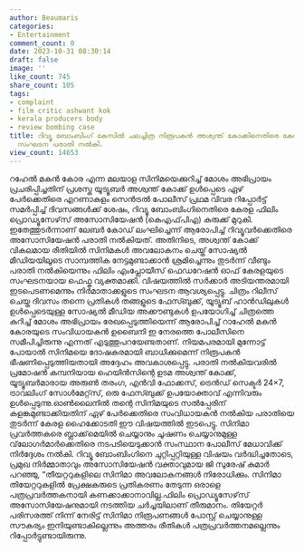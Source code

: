 ```yaml
---
author: Beaumaris
categories:
- Entertainment
comment_count: 0
date: 2023-10-31 08:30:14
draft: false
image: ''
like_count: 745
share_count: 105
tags:
- complaint
- film critic ashwant kok
- kerala producers body
- review bombing case
title: റിവ്യൂ ബോംബിംഗ് കേസിൽ ചലച്ചിത്ര നിരൂപകൻ അശ്വന്ത് കോക്കിനെതിരെ കേരള നിർമ്മാതാക്കളുടെ
  സംഘടന പരാതി നൽകി.
view_count: 14653
---
```


റഹേൽ മകൻ കോര എന്ന മലയാള സിനിമയെക്കുറിച്ച് മോശം അഭിപ്രായം പ്രചരിപ്പിച്ചതിന് പ്രശസ്ത യൂട്യൂബർ അശ്വന്ത് കോക്ക് ഉൾപ്പെടെ ഏഴ് പേർക്കെതിരെ എറണാകുളം സെൻട്രൽ പോലീസ് പ്രഥമ വിവര റിപ്പോർട്ട് സമർപ്പിച്ച് ദിവസങ്ങൾക്ക് ശേഷം, റിവ്യൂ ബോംബിംഗിനെതിരെ കേരള ഫിലിം പ്രൊഡ്യൂസേഴ്‌സ് അസോസിയേഷൻ (കെഎഫ്‌പി‌എ) കുരുക്ക് മുറുകി. ഇതേത്തുടർന്നാണ് ലേബർ കോഡ് ലംഘിച്ചെന്ന് ആരോപിച്ച് റിവ്യൂവർക്കെതിരെ അസോസിയേഷൻ പരാതി നൽകിയത്. അതിനിടെ, അശ്വന്ത് കോക്ക് വികലമായ രീതിയിൽ സിനിമകൾ അവലോകനം ചെയ്ത് സോഷ്യൽ മീഡിയയിലൂടെ സാമ്പത്തിക നേട്ടമുണ്ടാക്കാൻ ശ്രമിച്ചെന്നും തുടർന്ന് വീണ്ടും പരാതി നൽകിയെന്നും ഫിലിം എംപ്ലോയീസ് ഫെഡറേഷൻ ഓഫ് കേരളയുടെ സംഘടനയായ ഫെഫ്ക വ്യക്തമാക്കി. വിഷയത്തിൽ സർക്കാർ അടിയന്തരമായി ഇടപെടണമെന്നും നിർമാതാക്കളുടെ സംഘടന ആവശ്യപ്പെട്ടു. ചിത്രം റിലീസ് ചെയ്ത ദിവസം തന്നെ പ്രതികൾ തങ്ങളുടെ ഫേസ്ബുക്ക്, യൂട്യൂബ് ഹാൻഡിലുകൾ ഉൾപ്പെടെയുള്ള സോഷ്യൽ മീഡിയ അക്കൗണ്ടുകൾ ഉപയോഗിച്ച് ചിത്രത്തെ കുറിച്ച് മോശം അഭിപ്രായം രേഖപ്പെടുത്തിയെന്ന് ആരോപിച്ച് റാഹേൽ മകൻ കോരയുടെ സംവിധായകൻ ഉബൈനി ഇ നേരത്തെ പോലീസിനെ സമീപിച്ചിരുന്നു എന്നത് എടുത്തുപറയേണ്ടതാണ്. നിയമപരമായി മുന്നോട്ട് പോയാൽ സിനിമയെ ദോഷകരമായി ബാധിക്കുമെന്ന് നിരൂപകൻ ഭീഷണിപ്പെടുത്തിയതായി അദ്ദേഹം അവകാശപ്പെട്ടു. പരാതി നൽകിയവരിൽ പ്രമോഷൻ കമ്പനിയായ ഹെയിൻസിന്റെ ഉടമ അശ്വന്ത് കോക്ക്, യൂട്യൂബർമാരായ അരുൺ തരംഗ, എൻവി ഫോക്കസ്, ട്രെൻഡ് സെക്ടർ 24×7, ട്രാവലിംഗ് സോൾമേറ്റ്‌സ്, ഒരു ഫേസ്ബുക്ക് ഉപയോക്താവ് എന്നിവരും ഉൾപ്പെടുന്നു.ഓൺലൈനിൽ തന്റെ സിനിമയുടെ സൽപ്പേരിന് കളങ്കമുണ്ടാക്കിയതിന് ഏഴ് പേർക്കെതിരെ സംവിധായകൻ നൽകിയ പരാതിയെ തുടർന്ന് കേരള ഹൈക്കോടതി ഈ വിഷയത്തിൽ ഇടപെട്ടു. സിനിമാ പ്രവർത്തകരെ ബ്ലാക്ക്‌മെയിൽ ചെയ്യാനും ചൂഷണം ചെയ്യാനുമുള്ള വ്‌ലോഗർമാർക്കെതിരെ നടപടിയെടുക്കാൻ സംസ്ഥാന പോലീസ് മേധാവിക്ക് നിർദ്ദേശം നൽകി. റിവ്യൂ ബോംബിംഗിനെ ചുറ്റിപ്പറ്റിയുള്ള വിഷയം വർദ്ധിച്ചതോടെ, പ്രമുഖ നിർമ്മാതാവും അസോസിയേഷൻ വക്താവുമായ ജി സുരേഷ് കുമാർ പറഞ്ഞു, “തീയറ്ററുകളിലെ സിനിമാ അവലോകനങ്ങൾ നിരോധിക്കും. സിനിമാ തിയേറ്ററുകളിൽ പ്രേക്ഷകരുടെ പ്രതികരണം തേടുന്ന ഒരാളെ പത്രപ്രവർത്തകനായി കണക്കാക്കാനാവില്ല.ഫിലിം പ്രൊഡ്യൂസേഴ്‌സ് അസോസിയേഷനുമായി നടത്തിയ ചർച്ചയിലാണ് തീരുമാനം. തിയേറ്റർ പരിസരത്ത് നിന്ന് നേരിട്ട് സിനിമാ നിരൂപണങ്ങൾ പോസ്റ്റ് ചെയ്യാനുള്ള സൗകര്യം ഇനിയുണ്ടാകില്ലെന്നും അത്തരം രീതികൾ പത്രപ്രവർത്തനമല്ലെന്നും റിപ്പോർട്ടുണ്ടായിരുന്നു.